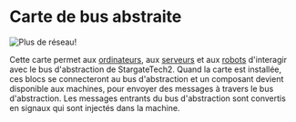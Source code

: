 # Carte de bus abstraite

![Plus de réseau!](oredict:oc:abstractBusCard)

Cette carte permet aux [ordinateurs](../general/computer.md), aux [serveurs](server1.md) et aux [robots](../block/robot.md) d'interagir avec le bus d'abstraction de StargateTech2. Quand la carte est installée, ces blocs se connecteront au bus d'abstraction et un composant devient disponible aux machines, pour envoyer des messages à travers le bus d'abstraction. Les messages entrants du bus d'abstraction sont convertis en signaux qui sont injectés dans la machine.
